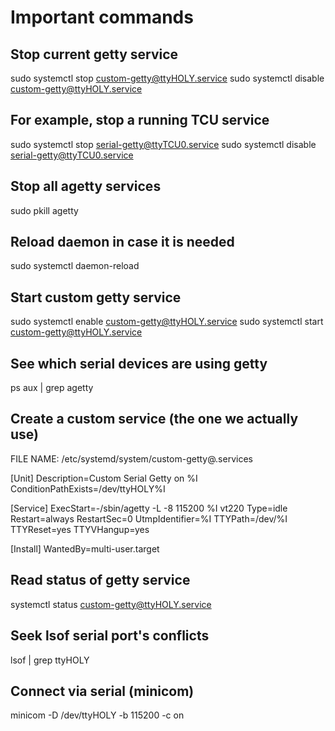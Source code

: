 # Important commands

## Stop current getty service
sudo systemctl stop custom-getty@ttyHOLY.service
sudo systemctl disable custom-getty@ttyHOLY.service

## For example, stop a running TCU service
sudo systemctl stop serial-getty@ttyTCU0.service
sudo systemctl disable serial-getty@ttyTCU0.service

## Stop all agetty services
sudo pkill agetty

## Reload daemon in case it is needed
sudo systemctl daemon-reload

## Start custom getty service
sudo systemctl enable custom-getty@ttyHOLY.service
sudo systemctl start custom-getty@ttyHOLY.service

## See which serial devices are using getty
ps aux | grep agetty

## Create a custom service (the one we actually use)
FILE NAME: /etc/systemd/system/custom-getty@.services

[Unit]
Description=Custom Serial Getty on %I
ConditionPathExists=/dev/ttyHOLY%I

[Service]
ExecStart=-/sbin/agetty -L -8 115200 %I vt220
Type=idle
Restart=always
RestartSec=0
UtmpIdentifier=%I
TTYPath=/dev/%I
TTYReset=yes
TTYVHangup=yes

[Install]
WantedBy=multi-user.target


## Read status of getty service
systemctl status custom-getty@ttyHOLY.service

## Seek lsof serial port's conflicts
lsof | grep ttyHOLY

## Connect via serial (minicom)
minicom -D /dev/ttyHOLY -b 115200 -c on

